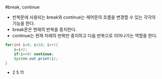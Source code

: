 #break, continue
- 반복문에 사용되는 break와 continue는 제어문의 흐름을 변경할 수 있는 각각의 기능을 한다.
- break문은 현재의 반복을 중지한다.
- continue는 현재 차례의 반복만 중지하고 다음 반복으로 이어나가는 역할을 한다.
````java
for(int i=0; i<10; i++){
	i=i+2;
	if(i==8) continue;
	System.out.print(i);
}
````
- 2 5 11